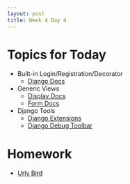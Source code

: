 ```yaml
---
layout: post
title: Week 4 Day 4
---
```


# Topics for Today
* Built-in Login/Registration/Decorator
  * [Django Docs](https://docs.djangoproject.com/en/1.8/topics/auth/default/#all-authentication-views)
* Generic Views
  * [Display Docs](https://docs.djangoproject.com/en/1.8/topics/class-based-views/generic-display/)
  * [Form Docs](https://docs.djangoproject.com/en/1.8/topics/class-based-views/generic-editing/)
* Django Tools
  * [Django Extensions](https://django-extensions.readthedocs.org/en/latest/)
  * [Django Debug Toolbar](https://django-debug-toolbar.readthedocs.org/en/1.4/)

# Homework
* [Urly Bird](https://github.com/tiy-lv-python-2015-10/urly-bird)
